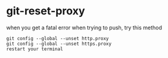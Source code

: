# git-reset-proxy
when you get a fatal error when trying to push, try this method

```
git config --global --unset http.proxy
git config --global --unset https.proxy
restart your terminal
```
